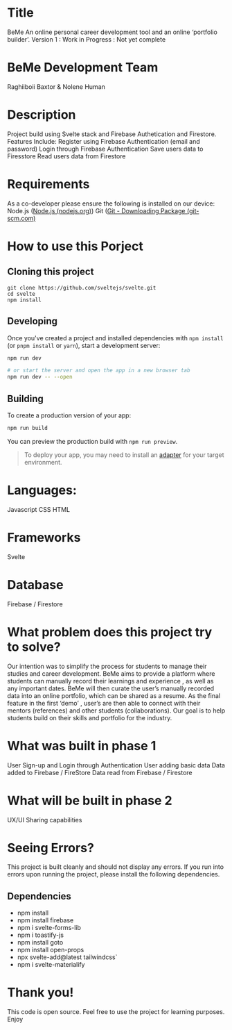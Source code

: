 # Title
BeMe
An online personal career development tool and an online ‘portfolio builder’. 
Version 1 : Work in Progress : Not yet complete

# BeMe Development Team
Raghiiboii Baxtor & Nolene Human

# Description
Project build using Svelte stack and Firebase Authetication and Firestore.
Features Include:
Register using Firebase Authentication (email and password)
Login through Firebase Authentication
Save users data to Firesstore
Read users data from Firestore

# Requirements 
As a co-developer please ensure the following is installed on our device:
Node.js ([Node.js (nodejs.org)](https://nodejs.org/en/))
Git ([Git - Downloading Package (git-scm.com)](https://git-scm.com/download/win)

# How to use this Porject

## Cloning this project

```
git clone https://github.com/sveltejs/svelte.git
cd svelte
npm install
```

## Developing

Once you've created a project and installed dependencies with `npm install` (or `pnpm install` or `yarn`), start a development server:

```bash
npm run dev

# or start the server and open the app in a new browser tab
npm run dev -- --open
```

## Building

To create a production version of your app:

```bash
npm run build
```

You can preview the production build with `npm run preview`.

> To deploy your app, you may need to install an [adapter](https://kit.svelte.dev/docs/adapters) for your target environment.

# Languages:
Javascript
CSS
HTML

# Frameworks 
Svelte 

# Database
Firebase / Firestore

# What problem does this project try to solve?  
Our intention was to simplify the process for students to manage their studies and career development. BeMe aims to provide a platform where students can manually record their learnings and experience , as well as any important dates. BeMe will then curate the user’s manually recorded data into an online portfolio, which can be shared as a resume. As the final feature in the first ‘demo’ , user’s are then able to connect with their mentors (references) and other students (collaborations).  Our goal is to help students build on their skills and portfolio for the industry.

# What was built in phase 1
User Sign-up and Login through Authentication
User adding basic data
Data added to Firebase / FireStore
Data read from Firebase / Firestore

# What will be built in phase 2
UX/UI 
Sharing capabilities 


# Seeing Errors? 
This project is built cleanly and should not display any errors.
If you run into errors upon running the project, please install the following dependencies.

## Dependencies
- npm install
- npm install firebase
- npm i svelte-forms-lib
- npm i toastify-js
- npm install goto
- npm install open-props
- npx svelte-add@latest tailwindcss`
- npm i svelte-materialify

# Thank you!
This code is open source. Feel free to use the project for learning purposes.
Enjoy
